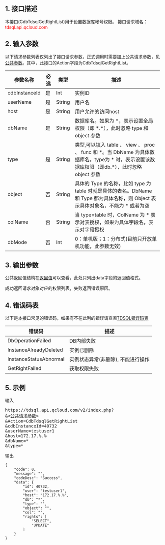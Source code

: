 ## 1. 接口描述
本接口(CdbTdsqlGetRightList)用于设置数据库帐号权限。
接口请求域名：<font style="color:red">tdsql.api.qcloud.com</font>

## 2. 输入参数
以下请求参数列表仅列出了接口请求参数，正式调用时需要加上公共请求参数，见[公共参数](/doc/api/309/7016)。其中，此接口的Action字段为CdbTdsqlGetRightList。

| 参数名称 | 必选  | 类型 | 描述 |
|---------|---------|---------|---------|
| cdbInstanceId | 是 | Int | 实例ID|
| userName | 是 | String | 用户名|
| host | 是 | String | 用户允许的访问host|
| dbName | 是 | String | 数据库名。如果为 \*，表示设置全局权限（即 \*.\*），此时忽略 type 和 object 参数|
| type | 是 | String | 类型,可以填入 table 、 view 、 proc 、 func 和 \*。当 DbName 为具体数据库名，type为 \* 时，表示设置该数据库权限（即db.*），此时忽略 object 参数|
| object | 否 | String | 具体的 Type 的名称，比如 type 为 table 时就是具体的表名。DbName 和 Type 都为具体名称，则 Object 表示具体对象名，不能为 \* 或者为空|
| colName | 否 | String | 当 type=table 时，ColName 为 \* 表示对表授权，如果为具体字段名，表示对字段授权|
| dbMode | 否 | Int | 0：单机版；1：分布式(目前只开放单机功能，此参数无效)|

## 3. 输出参数
公共返回值结构在[返回值](/doc/api/309/5381)可以查看，此处只列出data字段的返回值格式。

成功返回请求对象对应的权限列表，失败返回错误原因。
## 4. 错误码表

以下是本接口常见的错误码，如果有不在此列的错误请查阅[TDSQL错误码表](/doc/api/309/7150)

| 错误码 | 描述 |
|---------|---------|
| DbOperationFailed | DB内部失败 |
| InstanceAlreadyDeleted | 实例已删除 |
| InstanceStatusAbnormal | 实例状态异常(非删除), 不能进行操作 |
| GetRightFailed | 获取权限失败 |
## 5. 示例
输入
<pre>
https://tdsql.api.qcloud.com/v2/index.php?
&<<a href="https://www.qcloud.com/doc/api/229/6976">公共请求参数</a>>
&Action=CdbTdsqlGetRightList
&cdbInstanceId=40732
&userName=testuser1
&host=172.17.%.%
&dbName=*
&type=*
</pre>

输出
```
{
    "code": 0,
    "message": "",
    "codeDesc": "Success",
    "data": {
        "id": 40732,
        "user": "testuser1",
        "host": "172.17.%.%",
        "db": "*",
        "type": "",
        "object": "",
        "col": "",
        "rights": [
            "SELECT",
            "UPDATE"
        ]
    }
}
```

